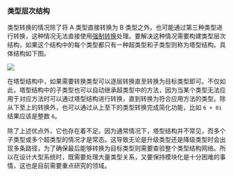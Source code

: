 ### 类型层次结构

类型转换的情况除了将 A 类型直接转换为 B 类型之外，也可能通过第三种类型进行转换，这种情况无法直接使用[强制转换](obsidian://open?vault=SICP&file=methodology%26property%2FCoercion)处理。要解决这种情况需要构建类型层次结构，如果这个结构中的每个类型都只有一种超类型和子类型则称为塔型结构。具体结构如下图。

![](https://github.com/CloneableX/SICP-learning/wiki/images/2/2-25.png)

在塔型结构中，如果需要转换类型可以逐层转换直至转换为目标类型即可。不仅如此，塔型结构中的子类型也可以自动继承超类型中的方法，因为当某个类型无法应用于对应方法时可以通过塔型结构进行转换，直到转换为符合应用方法的类型。除从下至上的转换外，也可以通过从上至下的类型转换完成简化功能，比如 `6 + 0i` 结果应该是整数 `6`。

除了上述优点外，它也存在着不足。因为通常情况下，塔型结构并不常见，而多个子类型或多个超类型的情况才是常态。这导致无论是升级类型还是降级类型时会出现多条路径，为了确保最后能够转换为目标类型则需要查验整个类型结构网络。所以在设计大型系统时，既需要处理大量类型关系，又要保持模块化是十分困难的事情，这也是目前需要重点研究的领域。